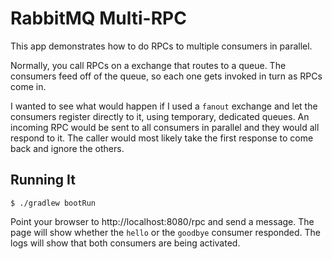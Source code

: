 # RabbitMQ Multi-RPC

This app demonstrates how to do RPCs to multiple consumers in parallel.

Normally, you call RPCs on a exchange that routes to a queue.  The consumers
feed off of the queue, so each one gets invoked in turn as RPCs come in.

I wanted to see what would happen if I used a `fanout` exchange and let the
consumers register directly to it, using temporary, dedicated queues.  An
incoming RPC would be sent to all consumers in parallel and they would all
respond to it.  The caller would most likely take the first response to come
back and ignore the others.

## Running It

    $ ./gradlew bootRun

Point your browser to http://localhost:8080/rpc and send a message.  The page
will show whether the `hello` or the `goodbye` consumer responded.  The logs
will show that both consumers are being activated.
